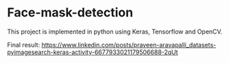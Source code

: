 # Face-mask-detection
This project is implemented in python using Keras, Tensorflow and OpenCV.

Final result: https://www.linkedin.com/posts/praveen-aravapalli_datasets-pyimagesearch-keras-activity-6677933021179506688-2qUt
